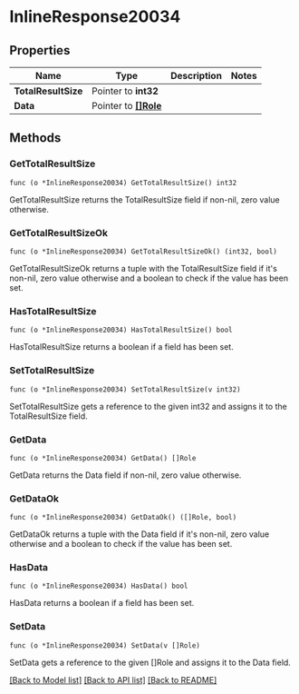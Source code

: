 # InlineResponse20034

## Properties

Name | Type | Description | Notes
------------ | ------------- | ------------- | -------------
**TotalResultSize** | Pointer to **int32** |  | 
**Data** | Pointer to [**[]Role**](Role.md) |  | 

## Methods

### GetTotalResultSize

`func (o *InlineResponse20034) GetTotalResultSize() int32`

GetTotalResultSize returns the TotalResultSize field if non-nil, zero value otherwise.

### GetTotalResultSizeOk

`func (o *InlineResponse20034) GetTotalResultSizeOk() (int32, bool)`

GetTotalResultSizeOk returns a tuple with the TotalResultSize field if it's non-nil, zero value otherwise
and a boolean to check if the value has been set.

### HasTotalResultSize

`func (o *InlineResponse20034) HasTotalResultSize() bool`

HasTotalResultSize returns a boolean if a field has been set.

### SetTotalResultSize

`func (o *InlineResponse20034) SetTotalResultSize(v int32)`

SetTotalResultSize gets a reference to the given int32 and assigns it to the TotalResultSize field.

### GetData

`func (o *InlineResponse20034) GetData() []Role`

GetData returns the Data field if non-nil, zero value otherwise.

### GetDataOk

`func (o *InlineResponse20034) GetDataOk() ([]Role, bool)`

GetDataOk returns a tuple with the Data field if it's non-nil, zero value otherwise
and a boolean to check if the value has been set.

### HasData

`func (o *InlineResponse20034) HasData() bool`

HasData returns a boolean if a field has been set.

### SetData

`func (o *InlineResponse20034) SetData(v []Role)`

SetData gets a reference to the given []Role and assigns it to the Data field.


[[Back to Model list]](../README.md#documentation-for-models) [[Back to API list]](../README.md#documentation-for-api-endpoints) [[Back to README]](../README.md)



